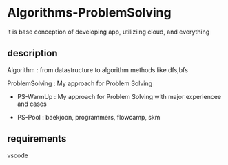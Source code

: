 # Algorithms-ProblemSolving
it is base conception of developing app, utiliziing cloud, and everything

## description
Algorithm : from datastructure to algorithm methods like dfs,bfs

ProblemSolving : My approach for Problem Solving

- PS-WarmUp : My approach for Problem Solving with major experiencee and cases

- PS-Pool : baekjoon, programmers, flowcamp, skm

## requirements
vscode
